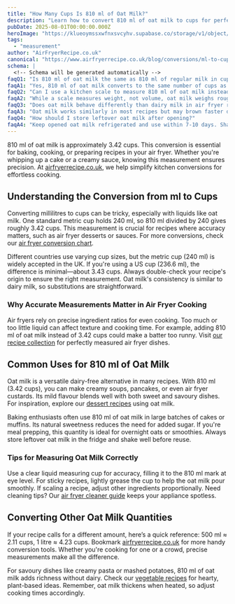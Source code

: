 ```yaml
---
title: "How Many Cups Is 810 ml of Oat Milk?"
description: "Learn how to convert 810 ml of oat milk to cups for perfect baking and cooking every time. Get precise measurements in seconds!"
pubDate: 2025-08-01T00:00:00.000Z
heroImage: "https://klueoymssxwfnxsvcyhv.supabase.co/storage/v1/object/public/Shmucket/how-many-cups-is-810-ml-of-oat-milk.webp"
tags:
  - "measurement"
author: "AirFryerRecipe.co.uk"
canonical: "https://www.airfryerrecipe.co.uk/blog/conversions/ml-to-cups/how-many-cups-is-810-ml-of-oat-milk"
schema: |
  <!-- Schema will be generated automatically -->
faqQ1: "Is 810 ml of oat milk the same as 810 ml of regular milk in cups?"
faqA1: "Yes, 810 ml of oat milk converts to the same number of cups as regular milk (about 3.42 cups) because their densities are similar. Both are liquid measurements, so the conversion remains consistent for recipes."
faqQ2: "Can I use a kitchen scale to measure 810 ml of oat milk instead of cups?"
faqA2: "While a scale measures weight, not volume, oat milk weighs roughly 1.03 grams per ml. So 810 ml would be about 834 grams. For precision, stick to liquid measuring cups unless your recipe specifies weight."
faqQ3: "Does oat milk behave differently than dairy milk in air fryer recipes?"
faqA3: "Oat milk works similarly in most recipes but may brown faster due to its sugar content. Reduce air fryer temperature by 5-10°C when substituting. It’s perfect for vegan baking—just ensure other ingredients align."
faqQ4: "How should I store leftover oat milk after opening?"
faqA4: "Keep opened oat milk refrigerated and use within 7-10 days. Shake well before each use, as separation is normal. For longer storage, freeze in airtight containers, leaving room for expansion."
---
```

<p>810 ml of oat milk is approximately 3.42 cups. This conversion is essential for baking, cooking, or preparing recipes in your air fryer. Whether you're whipping up a cake or a creamy sauce, knowing this measurement ensures precision. At <a href=https://www.airfryerrecipe.co.uk>airfryerrecipe.co.uk</a>, we help simplify kitchen conversions for effortless cooking.</p>  

<h2>Understanding the Conversion from ml to Cups</h2>  
<p>Converting millilitres to cups can be tricky, especially with liquids like oat milk. One standard metric cup holds 240 ml, so 810 ml divided by 240 gives roughly 3.42 cups. This measurement is crucial for recipes where accuracy matters, such as air fryer desserts or sauces. For more conversions, check our <a href=https://www.airfryerrecipe.co.uk/air-fryer-conversion-chart>air fryer conversion chart</a>.</p>  

<p>Different countries use varying cup sizes, but the metric cup (240 ml) is widely accepted in the UK. If you're using a US cup (236.6 ml), the difference is minimal—about 3.43 cups. Always double-check your recipe's origin to ensure the right measurement. Oat milk's consistency is similar to dairy milk, so substitutions are straightforward.</p>  

<h3>Why Accurate Measurements Matter in Air Fryer Cooking</h3>  
<p>Air fryers rely on precise ingredient ratios for even cooking. Too much or too little liquid can affect texture and cooking time. For example, adding 810 ml of oat milk instead of 3.42 cups could make a batter too runny. Visit <a href=https://www.airfryerrecipe.co.uk/recipes>our recipe collection</a> for perfectly measured air fryer dishes.</p>  

<h2>Common Uses for 810 ml of Oat Milk</h2>  
<p>Oat milk is a versatile dairy-free alternative in many recipes. With 810 ml (3.42 cups), you can make creamy soups, pancakes, or even air fryer custards. Its mild flavour blends well with both sweet and savoury dishes. For inspiration, explore our <a href=https://www.airfryerrecipe.co.uk/recipe-category/dessert>dessert recipes</a> using oat milk.</p>  

<p>Baking enthusiasts often use 810 ml of oat milk in large batches of cakes or muffins. Its natural sweetness reduces the need for added sugar. If you're meal prepping, this quantity is ideal for overnight oats or smoothies. Always store leftover oat milk in the fridge and shake well before reuse.</p>  

<h3>Tips for Measuring Oat Milk Correctly</h3>  
<p>Use a clear liquid measuring cup for accuracy, filling it to the 810 ml mark at eye level. For sticky recipes, lightly grease the cup to help the oat milk pour smoothly. If scaling a recipe, adjust other ingredients proportionally. Need cleaning tips? Our <a href=https://www.airfryerrecipe.co.uk/air-fryer-cleaner>air fryer cleaner guide</a> keeps your appliance spotless.</p>  

<h2>Converting Other Oat Milk Quantities</h2>  
<p>If your recipe calls for a different amount, here’s a quick reference: 500 ml ≈ 2.11 cups, 1 litre ≈ 4.23 cups. Bookmark <a href=https://www.airfryerrecipe.co.uk>airfryerrecipe.co.uk</a> for more handy conversion tools. Whether you're cooking for one or a crowd, precise measurements make all the difference.</p>  

<p>For savoury dishes like creamy pasta or mashed potatoes, 810 ml of oat milk adds richness without dairy. Check our <a href=https://www.airfryerrecipe.co.uk/recipe-category/vegetables>vegetable recipes</a> for hearty, plant-based ideas. Remember, oat milk thickens when heated, so adjust cooking times accordingly.</p>

